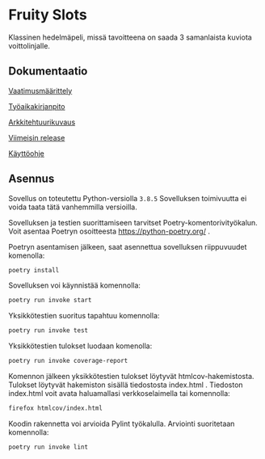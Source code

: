 Fruity Slots
============

Klassinen hedelmäpeli, missä tavoitteena on saada 3 samanlaista kuviota voittolinjalle.


Dokumentaatio
-------------------------

[Vaatimusmäärittely](https://github.com/hzville/ohte-harjoitustyo-2021/blob/master/dokumentaatio/vaatimusmaarittely.md)

[Työaikakirjanpito](https://github.com/hzville/ohte-harjoitustyo-2021/blob/master/dokumentaatio/tuntikirjanpito.md)

[Arkkitehtuurikuvaus](https://github.com/hzville/ohte-harjoitustyo-2021/blob/master/dokumentaatio/arkkitehtuuri.md)

[Viimeisin release](https://github.com/hzville/ohte-harjoitustyo-2021/releases)

[Käyttöohje](https://github.com/hzville/ohte-harjoitustyo-2021/blob/master/dokumentaatio/kayttoohje.md)


Asennus
-------------------
Sovellus on toteutettu Python-versiolla `3.8.5` Sovelluksen toimivuutta ei voida taata tätä vanhemmilla versioilla.

Sovelluksen ja testien suorittamiseen tarvitset Poetry-komentorivityökalun. 
Voit asentaa Poetryn osoitteesta https://python-poetry.org/ .

Poetryn asentamisen jälkeen, saat asennettua sovelluksen riippuvuudet komenolla:
```bash
poetry install
```
Sovelluksen voi käynnistää komennolla:
```bash
poetry run invoke start
```
Yksikkötestien suoritus tapahtuu komennolla:
```bash
poetry run invoke test
```
Yksikkötestien tulokset luodaan komenolla:
```bash
poetry run invoke coverage-report
```
Komennon jälkeen yksikkötestien tulokset löytyvät htmlcov-hakemistosta. Tulokset löytyvät hakemiston sisällä tiedostosta index.html . Tiedoston index.html voit 
avata haluamallasi verkkoselaimella tai komennolla:
```bash
firefox htmlcov/index.html
```
Koodin rakennetta voi arvioida Pylint työkalulla. Arviointi suoritetaan komennolla:
```bash
poetry run invoke lint
```

